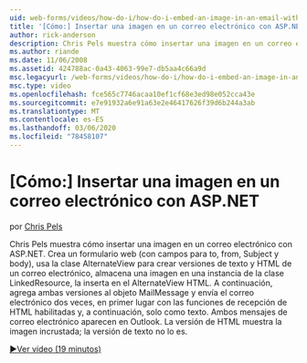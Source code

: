 ```yaml
---
uid: web-forms/videos/how-do-i/how-do-i-embed-an-image-in-an-email-with-aspnet
title: '[Cómo:] Insertar una imagen en un correo electrónico con ASP.NET | Microsoft Docs'
author: rick-anderson
description: Chris Pels muestra cómo insertar una imagen en un correo electrónico con ASP.NET. Crea un formulario web (con campos para,, de, asunto y cuerpo), usa el AlternateView...
ms.author: riande
ms.date: 11/06/2008
ms.assetid: 424788ac-0a43-4063-99e7-db5aa4c66a9d
msc.legacyurl: /web-forms/videos/how-do-i/how-do-i-embed-an-image-in-an-email-with-aspnet
msc.type: video
ms.openlocfilehash: fce565c7746acaa10ef1cf68e3ed98e052cca43e
ms.sourcegitcommit: e7e91932a6e91a63e2e46417626f39d6b244a3ab
ms.translationtype: MT
ms.contentlocale: es-ES
ms.lasthandoff: 03/06/2020
ms.locfileid: "78458107"
---
```

# <a name="how-do-i-embed-an-image-in-an-email-with-aspnet"></a>[Cómo:] Insertar una imagen en un correo electrónico con ASP.NET

por [Chris Pels](https://twitter.com/chrispels)

Chris Pels muestra cómo insertar una imagen en un correo electrónico con ASP.NET. Crea un formulario web (con campos para to, from, Subject y body), usa la clase AlternateView para crear versiones de texto y HTML de un correo electrónico, almacena una imagen en una instancia de la clase LinkedResource, la inserta en el AlternateView HTML. A continuación, agrega ambas versiones al objeto MailMessage y envía el correo electrónico dos veces, en primer lugar con las funciones de recepción de HTML habilitadas y, a continuación, solo como texto. Ambos mensajes de correo electrónico aparecen en Outlook. La versión de HTML muestra la imagen incrustada; la versión de texto no lo es.

[&#9654;Ver vídeo (19 minutos)](https://channel9.msdn.com/Blogs/ASP-NET-Site-Videos/how-do-i-embed-an-image-in-an-email-with-aspnet)
